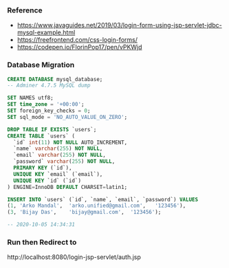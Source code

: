### Reference
* https://www.javaguides.net/2019/03/login-form-using-jsp-servlet-jdbc-mysql-example.html
* https://freefrontend.com/css-login-forms/
* https://codepen.io/FlorinPop17/pen/vPKWjd

### Database Migration
```sql
CREATE DATABASE mysql_database;
-- Adminer 4.7.5 MySQL dump

SET NAMES utf8;
SET time_zone = '+00:00';
SET foreign_key_checks = 0;
SET sql_mode = 'NO_AUTO_VALUE_ON_ZERO';

DROP TABLE IF EXISTS `users`;
CREATE TABLE `users` (
  `id` int(11) NOT NULL AUTO_INCREMENT,
  `name` varchar(255) NOT NULL,
  `email` varchar(255) NOT NULL,
  `password` varchar(255) NOT NULL,
  PRIMARY KEY (`id`),
  UNIQUE KEY `email` (`email`),
  UNIQUE KEY `id` (`id`)
) ENGINE=InnoDB DEFAULT CHARSET=latin1;

INSERT INTO `users` (`id`, `name`, `email`, `password`) VALUES
(1,	'Arko Mandal',	'arko.unified@gmail.com',	'123456'),
(3,	'Bijay Das',	'bijay@gmail.com',	'123456');

-- 2020-10-05 14:34:31
```

### Run then Redirect to
http://localhost:8080/login-jsp-servlet/auth.jsp